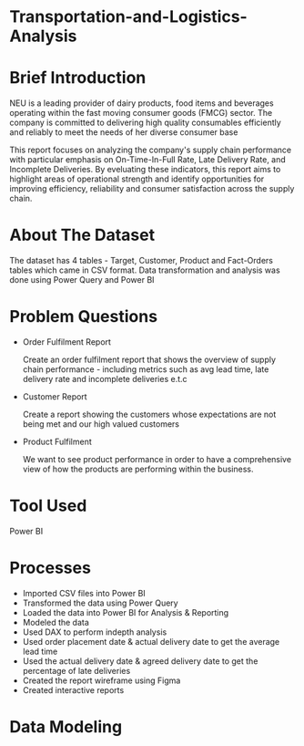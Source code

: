 # Transportation-and-Logistics-Analysis

# Brief Introduction
NEU is a leading provider of dairy products, food items and beverages operating within the fast moving consumer goods (FMCG) sector. The company is committed to delivering high quality consumables efficiently and reliably to meet the needs of her diverse consumer base

This report focuses on analyzing the company's supply chain performance with particular emphasis on On-Time-In-Full Rate, Late Delivery Rate, and Incomplete Deliveries. By eveluating these indicators, this report aims to highlight areas of operational strength and identify opportunities for improving efficiency, reliability and consumer satisfaction across the supply chain.

# About The Dataset
The dataset has 4 tables - Target, Customer, Product and Fact-Orders tables which came in CSV format. Data transformation and analysis was done using Power Query and Power BI

# Problem Questions

* Order Fulfilment Report

  Create an order fulfilment report that shows the overview of supply chain performance - including metrics such as avg lead time, late delivery rate and incomplete deliveries e.t.c

* Customer Report

  Create a report showing the customers whose expectations are not being met and our high valued customers

* Product Fulfilment

  We want to see product performance in order to have a comprehensive view of how the products are performing within the business.

# Tool Used 
  Power BI

# Processes 
* Imported CSV files into Power BI
* Transformed the data using Power Query
* Loaded the data into Power BI for Analysis & Reporting
* Modeled the data
* Used DAX to perform indepth analysis
* Used order placement date & actual delivery date to get the average lead time
* Used the actual delivery date & agreed delivery date to get the percentage of late deliveries
* Created the report wireframe using Figma
* Created interactive reports

# Data Modeling
